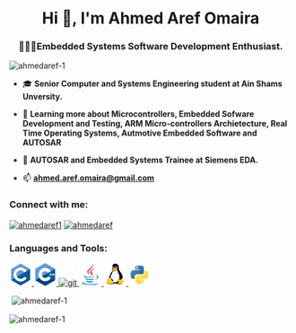 <h1 align="center">Hi 👋, I'm Ahmed Aref Omaira</h1>
<h3 align="center">👨🏻‍💻Embedded Systems Software Development Enthusiast.</h3>

<p align="left"> <img src="https://komarev.com/ghpvc/?username=ahmedaref-1&label=Profile%20views&color=0e75b6&style=flat" alt="ahmedaref-1" /> </p>

- 🎓 **Senior Computer and Systems Engineering student at Ain Shams Unversity.**

- 🌱 **Learning more about Microcontrollers, Embedded Sofware Development and Testing, ARM Micro-controllers Archietecture, Real Time Operating Systems, Autmotive Embedded Software and AUTOSAR**

- 💼 **AUTOSAR and Embedded Systems Trainee at Siemens EDA.**

- 📫 **ahmed.aref.omaira@gmail.com**

<h3 align="left">Connect with me:</h3>
<p align="left">
<a href="https://linkedin.com/in/ahmedaref1" target="blank"><img align="center" src="https://raw.githubusercontent.com/rahuldkjain/github-profile-readme-generator/master/src/images/icons/Social/linked-in-alt.svg" alt="ahmedaref1" height="30" width="40" /></a>
<a href="https://www.hackerrank.com/ahmedaref" target="blank"><img align="center" src="https://raw.githubusercontent.com/rahuldkjain/github-profile-readme-generator/master/src/images/icons/Social/hackerrank.svg" alt="ahmedaref" height="30" width="40" /></a>
</p>

<h3 align="left">Languages and Tools:</h3>
<p align="left"> <a href="https://www.cprogramming.com/" target="_blank" rel="noreferrer"> <img src="https://raw.githubusercontent.com/devicons/devicon/master/icons/c/c-original.svg" alt="c" width="40" height="40"/> </a> <a href="https://www.w3schools.com/cpp/" target="_blank" rel="noreferrer"> <img src="https://raw.githubusercontent.com/devicons/devicon/master/icons/cplusplus/cplusplus-original.svg" alt="cplusplus" width="40" height="40"/> </a> <a href="https://git-scm.com/" target="_blank" rel="noreferrer"> <img src="https://www.vectorlogo.zone/logos/git-scm/git-scm-icon.svg" alt="git" width="40" height="40"/> </a> <a href="https://www.java.com" target="_blank" rel="noreferrer"> <img src="https://raw.githubusercontent.com/devicons/devicon/master/icons/java/java-original.svg" alt="java" width="40" height="40"/> </a> <a href="https://www.linux.org/" target="_blank" rel="noreferrer"> <img src="https://raw.githubusercontent.com/devicons/devicon/master/icons/linux/linux-original.svg" alt="linux" width="40" height="40"/> </a> <a href="https://www.python.org" target="_blank" rel="noreferrer"> <img src="https://raw.githubusercontent.com/devicons/devicon/master/icons/python/python-original.svg" alt="python" width="40" height="40"/> </a> </p>

<p>&nbsp;<img align="center" src="https://github-readme-stats.vercel.app/api?username=ahmedaref-1&show_icons=true&locale=en" alt="ahmedaref-1" /></p>

<p><img align="center" src="https://github-readme-streak-stats.herokuapp.com/?user=ahmedaref-1&" alt="ahmedaref-1" /></p>
